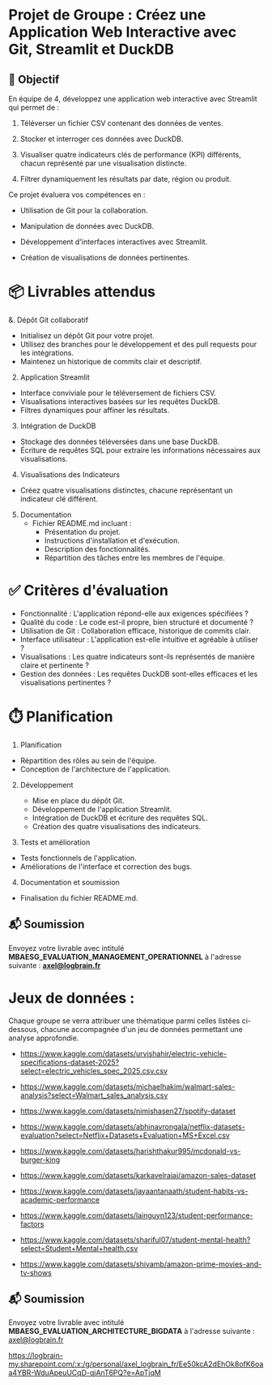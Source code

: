 # Projet de Groupe : Créez une Application Web Interactive avec Git, Streamlit et DuckDB  

## 🎯 Objectif
En équipe de 4, développez une application web interactive avec Streamlit qui permet de :

1. Téléverser un fichier CSV contenant des données de ventes.

2. Stocker et interroger ces données avec DuckDB.

3. Visualiser quatre indicateurs clés de performance (KPI) différents, chacun représenté par une visualisation distincte.

4. Filtrer dynamiquement les résultats par date, région ou produit.

Ce projet évaluera vos compétences en :

* Utilisation de Git pour la collaboration.

* Manipulation de données avec DuckDB.

* Développement d'interfaces interactives avec Streamlit.

* Création de visualisations de données pertinentes.

# 📦 Livrables attendus

&. Dépôt Git collaboratif

  * Initialisez un dépôt Git pour votre projet.
  * Utilisez des branches pour le développement et des pull requests pour les intégrations.
  * Maintenez un historique de commits clair et descriptif.

2. Application Streamlit

  * Interface conviviale pour le téléversement de fichiers CSV.
  * Visualisations interactives basées sur les requêtes DuckDB.
  * Filtres dynamiques pour affiner les résultats.

3. Intégration de DuckDB

  * Stockage des données téléversées dans une base DuckDB.
  * Écriture de requêtes SQL pour extraire les informations nécessaires aux visualisations.

4. Visualisations des Indicateurs

  * Créez quatre visualisations distinctes, chacune représentant un indicateur clé différent.
  
5. Documentation
   * Fichier README.md incluant :
       * Présentation du projet.
       * Instructions d'installation et d'exécution.
       * Description des fonctionnalités.
       * Répartition des tâches entre les membres de l'équipe.

# ✅ Critères d'évaluation
* Fonctionnalité : L'application répond-elle aux exigences spécifiées ?
* Qualité du code : Le code est-il propre, bien structuré et documenté ?
* Utilisation de Git : Collaboration efficace, historique de commits clair.
* Interface utilisateur : L'application est-elle intuitive et agréable à utiliser ?
* Visualisations : Les quatre indicateurs sont-ils représentés de manière claire et pertinente ?
* Gestion des données : Les requêtes DuckDB sont-elles efficaces et les visualisations pertinentes ?

# ⏱️ Planification
1. Planification
  * Répartition des rôles au sein de l'équipe.
  * Conception de l'architecture de l'application.

2. Développement
   * Mise en place du dépôt Git.
   * Développement de l'application Streamlit.
   * Intégration de DuckDB et écriture des requêtes SQL.
   * Création des quatre visualisations des indicateurs.

3. Tests et amélioration 

  * Tests fonctionnels de l'application.
  * Améliorations de l'interface et correction des bugs.

4. Documentation et soumission
  * Finalisation du fichier README.md.

## 📬 Soumission
Envoyez votre livrable avec intitulé **MBAESG_EVALUATION_MANAGEMENT_OPERATIONNEL** à l'adresse suivante : **axel@logbrain.fr**

# Jeux de données :

Chaque groupe se verra attribuer une thématique parmi celles listées ci-dessous, chacune accompagnée d'un jeu de données permettant une analyse approfondie.  

* https://www.kaggle.com/datasets/urvishahir/electric-vehicle-specifications-dataset-2025?select=electric_vehicles_spec_2025.csv.csv

* https://www.kaggle.com/datasets/michaelhakim/walmart-sales-analysis?select=Walmart_sales_analysis.csv

* https://www.kaggle.com/datasets/nimishasen27/spotify-dataset

* https://www.kaggle.com/datasets/abhinavrongala/netflix-datasets-evaluation?select=Netflix+Datasets+Evaluation+MS+Excel.csv

* https://www.kaggle.com/datasets/harishthakur995/mcdonald-vs-burger-king

* https://www.kaggle.com/datasets/karkavelrajaj/amazon-sales-dataset

* https://www.kaggle.com/datasets/jayaantanaath/student-habits-vs-academic-performance

* https://www.kaggle.com/datasets/lainguyn123/student-performance-factors

* https://www.kaggle.com/datasets/shariful07/student-mental-health?select=Student+Mental+health.csv

* https://www.kaggle.com/datasets/shivamb/amazon-prime-movies-and-tv-shows


## 📬 Soumission
Envoyez votre livrable avec intitulé **MBAESG_EVALUATION_ARCHITECTURE_BIGDATA** à l'adresse suivante : axel@logbrain.fr

https://logbrain-my.sharepoint.com/:x:/g/personal/axel_logbrain_fr/Ee50kcA2dEhOk8ofK6oaa4YBR-WduApeuUCqD-qjAnT6PQ?e=ApTjqM

